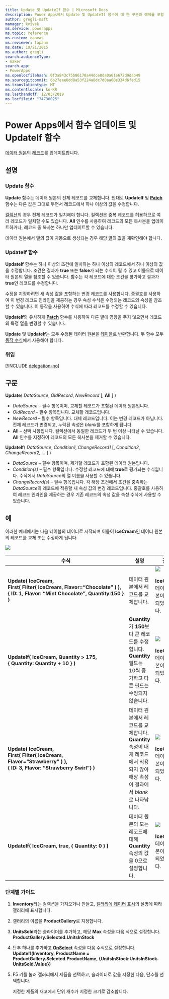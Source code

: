 ```yaml
---
title: Update 및 UpdateIf 함수 | Microsoft Docs
description: Power Apps에서 Update 및 UpdateIf 함수에 대 한 구문과 예제를 포함 한 참조 정보
author: gregli-msft
manager: kvivek
ms.service: powerapps
ms.topic: reference
ms.custom: canvas
ms.reviewer: tapanm
ms.date: 10/21/2015
ms.author: gregli
search.audienceType:
- maker
search.app:
- PowerApps
ms.openlocfilehash: 0f3a843c75b86170a44dce8da0a61e672d9dab49
ms.sourcegitcommit: 6b27eae6dd8a53f224a8dc7d0aa00e334d6fed15
ms.translationtype: MT
ms.contentlocale: ko-KR
ms.lasthandoff: 12/03/2019
ms.locfileid: "74730025"
---
```

# <a name="update-and-updateif-functions-in-power-apps"></a>Power Apps에서 함수 업데이트 및 UpdateIf 함수
[데이터 원본](../working-with-data-sources.md)의 [레코드](../working-with-tables.md#records)를 업데이트합니다.

## <a name="description"></a>설명
### <a name="update-function"></a>Update 함수
**Update** 함수는 데이터 원본의 전체 레코드를 교체합니다. 반대로 **UpdateIf** 및 **[Patch](function-patch.md)** 함수는 다른 값은 그대로 두면서 레코드에서 하나 이상의 값을 수정합니다.

[컬렉션](../working-with-data-sources.md#collections)의 경우 전체 레코드가 일치해야 합니다. 컬렉션은 중복 레코드를 허용하므로 여러 레코드가 일치할 수도 있습니다. **All** 인수를 사용하여 레코드의 모든 복사본을 업데이트하거나, 레코드 중 복사본 하나만 업데이트할 수 있습니다.

데이터 원본에서 열의 값이 자동으로 생성되는 경우 해당 [열](../working-with-tables.md#columns)의 값을 재확인해야 합니다.

### <a name="updateif-function"></a>UpdateIf 함수
**UpdateIf** 함수는 하나 이상의 조건에 일치하는 하나 이상의 레코드에서 하나 이상의 값을 수정합니다. 조건은 결과가 **true** 또는 **false**가 되는 수식이 될 수 있고 이름으로 데이터 원본의 열을 참조할 수 있습니다. 함수는 각 레코드에 대한 조건을 평가하고 결과가 **true**인 레코드를 수정합니다.  

수정을 지정하려면 새 속성 값을 포함하는 변경 레코드를 사용합니다. 중괄호를 사용하여 이 변경 레코드 인라인을 제공하는 경우 속성 수식은 수정되는 레코드의 속성을 참조할 수 있습니다. 이 동작을 사용하여 수식에 따라 레코드를 수정할 수 있습니다.

**UpdateIf**와 유사하게 **[Patch](function-patch.md)** 함수를 사용하여 다른 열에 영향을 주지 않으면서 레코드의 특정 열을 변경할 수 있습니다.

**Update** 및 **UpdateIf**는 모두 수정된 데이터 원본을 [테이블](../working-with-tables.md)로 반환합니다. 두 함수 모두 [동작 수식](../working-with-formulas-in-depth.md)에서 사용해야 합니다.

### <a name="delegation"></a>위임
[!INCLUDE [delegation-no](../../../includes/delegation-no.md)]

## <a name="syntax"></a>구문
**Update**( *DataSource*, *OldRecord*, *NewRecord* [, **All** ] )

* *DataSource* – 필수 항목이며, 교체할 레코드가 포함된 데이터 원본입니다.
* *OldRecord* – 필수 항목입니다. 교체할 레코드입니다.
* *NewRecord* – 필수 항목입니다. 대체 레코드입니다. 이는 변경 레코드가 아닙니다. 전체 레코드가 변경되고, 누락된 속성은 *blank*를 포함하게 됩니다.
* **All** – 선택 사항입니다. 컬렉션에서 동일한 레코드가 두 번 이상 나타날 수 있습니다. **All** 인수를 지정하여 레코드의 모든 복사본을 제거할 수 있습니다.

**UpdateIf**( *DataSource*, *Condition1*, *ChangeRecord1* [, *Condition2*, *ChangeRecord2*, ... ] )

* *DataSource* – 필수 항목이며, 제거할 레코드가 포함된 데이터 원본입니다.
* *Condition(s)* – 필수 항목입니다. 수정할 레코드에 대해 **true**로 평가되는 수식입니다.  수식에서 *DataSource*의 열 이름을 사용할 수 있습니다.  
* *ChangeRecord(s)* – 필수 항목입니다.  각 해당 조건에서 조건을 충족하는 *DataSource*의 레코드에 적용할 새 속성 값의 변경 레코드입니다. 중괄호를 사용하여 레코드 인라인을 제공하는 경우 기존 레코드의 속성 값을 속성 수식에 사용할 수 있습니다.

## <a name="examples"></a>예
이러한 예제에서는 다음 테이블의 데이터로 시작되며 이름이 **IceCream**인 데이터 원본의 레코드를 교체 또는 수정하게 됩니다.

![](media/function-update-updateif/icecream.png)

| 수식 | 설명 | 결과 |
| --- | --- | --- |
| **Update(&nbsp;IceCream,<br>First(&nbsp;Filter(&nbsp;IceCream,&nbsp;Flavor=“Chocolate”&nbsp;)&nbsp;), {&nbsp;ID:&nbsp;1,&nbsp;Flavor:&nbsp;“Mint&nbsp;Chocolate”,&nbsp;Quantity:150&nbsp;} )** |데이터 원본에서 레코드를 교체합니다. |<style> img { max-width: none } </style> ![](media/function-update-updateif/icecream-mint.png)<br><br>**IceCream** 데이터 원본이 수정되었습니다. |
| **UpdateIf(&nbsp;IceCream, Quantity > 175, {&nbsp;Quantity:&nbsp;Quantity&nbsp;+&nbsp;10&nbsp;} )** |**Quantity**가 **150**보다 큰 레코드를 수정합니다.  **Quantity** 필드는 10씩 증가하고 다른 필드는 수정되지 않습니다. |![](media/function-update-updateif/icecream-mint-plus10.png)<br><br>**IceCream** 데이터 원본이 수정되었습니다. |
| **Update(&nbsp;IceCream,<br>First(&nbsp;Filter(&nbsp;IceCream, Flavor=“Strawberry”&nbsp;)&nbsp;),<br>{&nbsp;ID:&nbsp;3, Flavor:&nbsp;“Strawberry Swirl”} )** |데이터 원본에서 레코드를 교체합니다. **Quantity** 속성이 대체 레코드에서 적용되지 않아 해당 속성이 결과에서 *blank*로 나타납니다. |![](media/function-update-updateif/icecream-mint-swirl.png)<br><br>**IceCream** 데이터 원본이 수정되었습니다. |
| **UpdateIf(&nbsp;IceCream, true, {&nbsp;Quantity:&nbsp;0&nbsp;} )** |데이터 원본의 모든 레코드에 대해 **Quantity** 속성의 값을 0으로 설정합니다. |![ ](./media/function-update-updateif/icecream-mint-zero.png)<br> <br>**IceCream** 데이터 원본이 수정되었습니다. |

### <a name="step-by-step"></a>단계별 가이드
1. **Inventory**라는 컬렉션을 가져오거나 만들고, [갤러리에 데이터 표시](../show-images-text-gallery-sort-filter.md)의 설명에 따라 갤러리에 표시합니다.
2. 갤러리의 이름을 **ProductGallery**로 지정합니다.
3. **UnitsSold**라는 슬라이더를 추가하고, 해당 **Max** 속성을 다음 식으로 설정합니다.<br>**ProductGallery.Selected.UnitsInStock**
4. 단추 하나를 추가하고 **[OnSelect](../controls/properties-core.md)** 속성을 다음 수식으로 설정합니다.<br>**UpdateIf(Inventory, ProductName = ProductGallery.Selected.ProductName, {UnitsInStock:UnitsInStock-UnitsSold.Value})**
5. F5 키를 눌러 갤러리에서 제품을 선택하고, 슬라이더로 값을 지정한 다음, 단추를 선택합니다.
   
    지정한 제품의 재고에서 단위 개수가 지정한 크기로 감소합니다.

